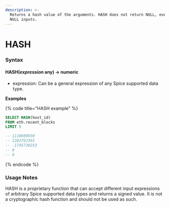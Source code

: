 ```yaml
---
description: >-
  Returns a hash value of the arguments. HASH does not return NULL, even for
  NULL inputs.
---
```


# HASH

### Syntax <a href="#syntax" id="syntax"></a>

#### HASH(_expression_ any) → numeric <a href="#hashexpression-any--numeric" id="hashexpression-any--numeric"></a>

* expression: Can be a general expression of any Spice supported data type.

**Examples**

{% code title="HASH example" %}
```sql
SELECT HASH(host_id)
FROM eth.recent_blocks 
LIMIT 5

-- 1110609030
-- 1283762365
-- -1745730253
-- 0
-- 0
```
{% endcode %}

### Usage Notes <a href="#usage-notes" id="usage-notes"></a>

HASH is a proprietary function that can accept different input expressions of arbitrary Spice supported data types and returns a signed value. It is not a cryptographic hash function and should not be used as such.
